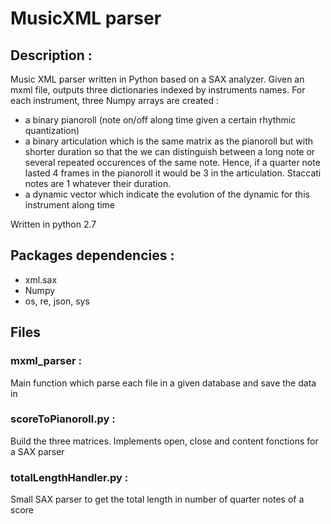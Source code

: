 # MusicXML parser

## Description :
Music XML parser written in Python based on a SAX analyzer.
Given an mxml file, outputs three dictionaries indexed by instruments names. For each instrument, three Numpy arrays are created :
- a binary pianoroll (note on/off along time given a certain rhythmic quantization)
- a binary articulation which is the same matrix as the pianoroll but with shorter duration so that
the we can distinguish between a long note or several repeated occurences of the same note. Hence, if a quarter note lasted 4 frames in the pianoroll it would be 3 in the articulation. Staccati notes are 1 whatever their duration.
- a dynamic vector which indicate the evolution of the dynamic for this instrument along time

Written in python 2.7

## Packages dependencies :
* xml.sax
* Numpy
* os, re, json, sys

## Files
### mxml_parser :
Main function which parse each file in a given database and save the data in
### scoreToPianoroll.py :
Build the three matrices. Implements open, close and content fonctions for a SAX parser
### totalLengthHandler.py :
Small SAX parser to get the total length in number of quarter notes of a score
